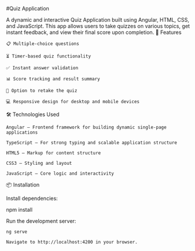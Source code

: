 #Quiz Application

A dynamic and interactive Quiz Application built using Angular, HTML, CSS, and JavaScript. This app allows users to take quizzes on various topics, get instant feedback, and view their final score upon completion.
🚀 Features

    📋 Multiple-choice questions

    ⏳ Timer-based quiz functionality

    ✅ Instant answer validation

    📊 Score tracking and result summary

    🔄 Option to retake the quiz

    💻 Responsive design for desktop and mobile devices

🛠️ Technologies Used

    Angular – Frontend framework for building dynamic single-page applications

    TypeScript – For strong typing and scalable application structure

    HTML5 – Markup for content structure

    CSS3 – Styling and layout

    JavaScript – Core logic and interactivity


📦 Installation

Install dependencies:

npm install

Run the development server:

    ng serve

    Navigate to http://localhost:4200 in your browser.

